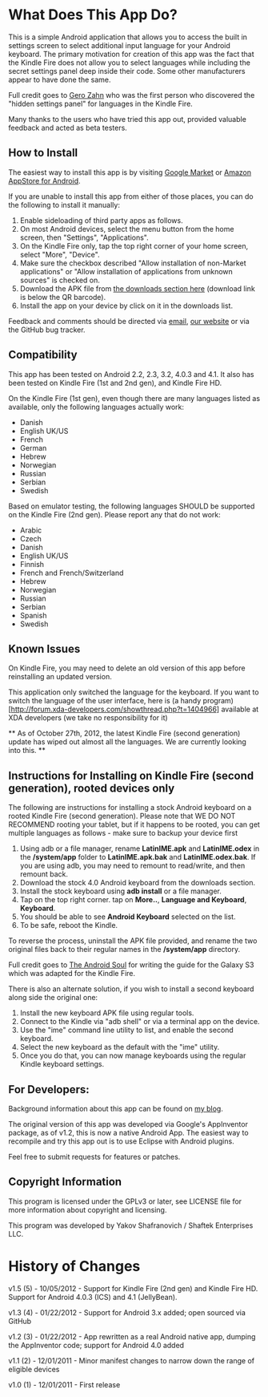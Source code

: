 What Does This App Do?
======================
This is a simple Android application that allows you to access the built in settings screen to select additional input language for your Android keyboard. The primary motivation for creation of this app was the fact that the Kindle Fire does not allow you to select languages while including the secret settings panel deep inside their code. Some other manufacturers appear to have done the same.

Full credit goes to [Gero Zahn](http://blog.gerozahn.de/2011/11/kindle-fire-keyboard-layouts-solved/) who was the first person who discovered the "hidden settings panel" for languages in the Kindle Fire.

Many thanks to the users who have tried this app out, provided valuable feedback and acted as beta testers.

How to Install
--------------
The easiest way to install this app is by visiting [Google Market](https://market.android.com/details?id=appinventor.ai_yakov.LanguageSettings) or [Amazon AppStore for Android](http://www.amazon.com/gp/product/B0071LQXCK).

If you are unable to install this app from either of those places, you can do the following to install it manually:

1. Enable sideloading of third party apps as follows.
2. On most Android devices, select the menu button from the home screen, then "Settings", "Applications".
3. On the Kindle Fire only, tap the top right corner of your home screen, select "More", "Device".
4. Make sure the checkbox described "Allow installation of non-Market applications" or "Allow installation of applications from unknown sources" is checked on.
5. Download the APK file from [the downloads section here](https://github.com/shaftekbiz/android-language-settings-app/downloads) (download link is below the QR barcode).
6. Install the app on your device by click on it in the downloads list.

Feedback and comments should be directed via [email](mailto:android-dev@shaftek.biz), [our website](http://www.shaftek.biz/contact/) or via the GitHub bug tracker.

Compatibility
-------------
This app has been tested on Android 2.2, 2.3, 3.2, 4.0.3 and 4.1. It also has been tested on Kindle Fire (1st and 2nd gen), and Kindle Fire HD.

On the Kindle Fire (1st gen), even though there are many languages listed as available, only the following languages actually work:

- Danish
- English UK/US
- French
- German
- Hebrew
- Norwegian
- Russian
- Serbian
- Swedish

Based on emulator testing, the following languages SHOULD be supported on the Kindle Fire (2nd gen). Please report any that do not work:

- Arabic
- Czech
- Danish
- English UK/US
- Finnish
- French and French/Switzerland
- Hebrew
- Norwegian
- Russian
- Serbian
- Spanish
- Swedish

Known Issues
------------
On Kindle Fire, you may need to delete an old version of this app before reinstalling an updated version.

This application only switched the language for the keyboard. If you want to switch the language of the user interface, here is (a handy program)[http://forum.xda-developers.com/showthread.php?t=1404966] available at XDA developers (we take no responsibility for it)

** As of October 27th, 2012, the latest Kindle Fire (second generation) update has wiped out almost all the languages. We are currently looking into this. **

Instructions for Installing on Kindle Fire (second generation), rooted devices only
-----------------------------------------------------------------------------------
The following are instructions for installing a stock Android keyboard on a rooted Kindle Fire (second generation). Please note that WE DO NOT RECOMMEND rooting your tablet, but if it happens to be rooted, you can get multiple languages as follows - make sure to backup your device first

1. Using adb or a file manager, rename **LatinIME.apk** and **LatinIME.odex** in the **/system/app** folder to **LatinIME.apk.bak** and **LatinIME.odex.bak**. If you are using adb, you may need to remount to read/write, and then remount back.
2. Download the stock 4.0 Android keyboard from the downloads section.
3. Install the stock keyboard using **adb install** or a file manager.
4. Tap on the top right corner. tap on **More..**, **Language and Keyboard**, **Keyboard**.
5. You should be able to see **Android Keyboard** selected on the list.
6. To be safe, reboot the Kindle.

To reverse the process, uninstall the APK file provided, and rename the two original files back to their regular names in the **/system/app** directory.

Full credit goes to [The Android Soul](http://www.theandroidsoul.com/install-stock-android-4-0-keyboard-galaxy-s3-should-work-other-devices-well/) for writing the guide for the Galaxy S3 which was adapted for the Kindle Fire.

There is also an alternate solution, if you wish to install a second keyboard along side the original one:

1. Install the new keyboard APK file using regular tools.
2. Connect to the Kindle via "adb shell" or via a terminal app on the device.
3. Use the "ime" command line utility to list, and enable the second keyboard.
4. Select the new keyboard as the default with the "ime" utility.
5. Once you do that, you can now manage keyboards using the regular Kindle keyboard settings.

For Developers:
---------------
Background information about this app can be found on [my blog](http://www.shaftek.org/blog/2011/12/03/enabling-other-languages-on-amazons-new-kindle-fire-tablet/).

The original version of this app was developed via Google's AppInventor package, as of v1.2, this is now a native Android App. The easiest way to recompile and try this app out is to use Eclipse with Android plugins.

Feel free to submit requests for features or patches.

Copyright Information
---------------------
This program is licensed under the GPLv3 or later, see LICENSE file for more information about copyright and licensing.

This program was developed by Yakov Shafranovich / Shaftek Enterprises LLC.

History of Changes
==================
v1.5 (5) - 10/05/2012 - Support for Kindle Fire (2nd gen) and Kindle Fire HD. Support for Android 4.0.3 (ICS) and 4.1 (JellyBean).

v1.3 (4) - 01/22/2012 - Support for Android 3.x added; open sourced via GitHub

v1.2 (3) - 01/22/2012 - App rewritten as a real Android native app, dumping the AppInventor code; support for Android 4.0 added

v1.1 (2) - 12/01/2011 - Minor manifest changes to narrow down the range of eligible devices

v1.0 (1) - 12/01/2011 - First release